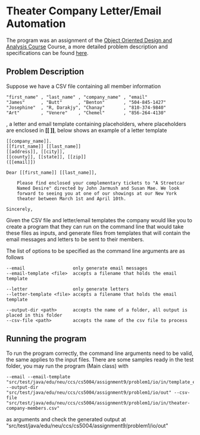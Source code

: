 # Theater Company Letter/Email Automation

The program was an assignment of the [Object Oriented Design and Analysis Course](http://www.ccs.neu.edu/home/skotthe/classes/cs5004/Spring/2017/syllabus.html)
Course, a more detailed problem description and specifications can be found
[here](http://www.ccs.neu.edu/home/skotthe/classes/cs5004/Spring/2017/module6.html#btab-a8).

## Problem Description
Suppose we have a CSV file containing all member information

```csv
"first_name" , "last_name" , "company_name" , "email"
"James"      , "Butt"      , "Benton"       , "504-845-1427"
"Josephine"  , "R, Darakjy", "Chanay"       , "810-374-9840"
"Art"        , "Venere"    , "Chemel"       , "856-264-4130"
```

, a letter and email template containing placeholders, where placeholders are enclosed in **[[ ]]**, below shows an example of a letter template

```
[[company_name]].
[[first_name]] [[last_name]]
[[address]], [[city]],
[[county]], [[state]], [[zip]]
([[email]])

Dear [[first_name]] [[last_name]],

    Please find enclosed your complementary tickets to "A Streetcar
    Named Desire" directed by John Jarmush and Susan Mae. We look
    forward to seeing you at one of our showings at our New York
    theater between March 1st and April 10th.

Sincerely,

```

Given the CSV file and letter/email templates the company would like you to create a program that they can run on the command line that would take these files as inputs, and generate files from templates that will contain the email messages and letters to be sent to their members.

The list of options to be specified as the command line arguments are as follows

```
--email                  only generate email messages
--email-template <file>  accepts a filename that holds the email template

--letter                 only generate letters
--letter-template <file> accepts a filename that holds the email template

--output-dir <path>      accepts the name of a folder, all output is placed in this folder
--csv-file <path>        accepts the name of the csv file to process
```

## Running the program

To run the program correctly, the command line arguments need to be valid, the same applies to the input files.
There are some samples ready in the test folder, you may run the program (Main class) with
 ```
 --email --email-template "src/test/java/edu/neu/ccs/cs5004/assignment9/problem1/io/in/template_email.txt" --output-dir "src/test/java/edu/neu/ccs/cs5004/assignment9/problem1/io/out" --csv-file "src/test/java/edu/neu/ccs/cs5004/assignment9/problem1/io/in/theater-company-members.csv"
 ```
 as arguments and check the generated output at "src/test/java/edu/neu/ccs/cs5004/assignment9/problem1/io/out"
